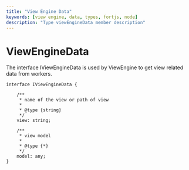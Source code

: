 ```yaml
---
title: "View Engine Data"
keywords: [view engine, data, types, fortjs, node]
description: "Type viewEngineData member description"
---
```


# ViewEngineData

The interface IViewEngineData is used by ViewEngine to get view related data from workers.

```
interface IViewEngineData {

    /**
     * name of the view or path of view
     *
     * @type {string}
     */
    view: string;

    /**
     * view model
     *
     * @type {*}
     */
    model: any;
}
```